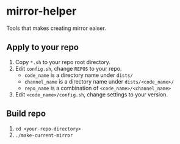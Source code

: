mirror-helper
============
Tools that makes creating mirror eaiser.

## Apply to your repo
1. Copy `*.sh` to your repo root directory.
2. Edit `config.sh`, change `REPOS` to your repo.
    * `code_name` is a directory name under `dists/`
    * `channel_name` is a directory name under `dists/<code_name>/`
    * `repo_name` is a combination of `<code_name>/<channel_name>`
3. Edit `<code_name>/config.sh`, change settings to your version.

## Build repo
1. `cd <your-repo-directory>`
2. `./make-current-mirror`
